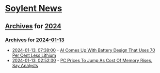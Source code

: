 # [Soylent News](../../../README.md)

## [Archives](../../index.md) for [2024](../index.md)

### [Archives](../../index.md) for [2024-01-13](index.md)

* [2024-01-13, 07:38:00](https://soylentnews.org/article.pl?sid=24/01/12/0230204&from=rss) - [AI Comes Up With Battery Design That Uses 70 Per Cent Less Lithium](https://soylentnews.org/article.pl?sid=24/01/12/0230204&from=rss)
* [2024-01-13, 02:52:00](https://soylentnews.org/article.pl?sid=24/01/12/0223259&from=rss) - [PC Prices To Jump As Cost Of Memory Rises, Say Analysts](https://soylentnews.org/article.pl?sid=24/01/12/0223259&from=rss)
